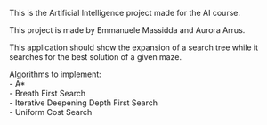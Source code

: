 This is the Artificial Intelligence project made for the AI course.

This project is made by Emmanuele Massidda and Aurora Arrus.

This application should show the expansion of a search tree while it searches for the best solution of a given maze.

Algorithms to implement: \
    - A* \
    - Breath First Search \
    - Iterative Deepening Depth First Search \
    - Uniform Cost Search

